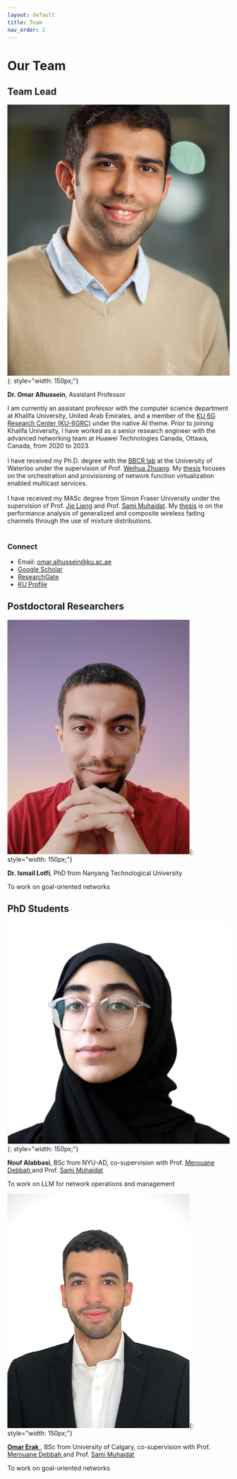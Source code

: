 ```yaml
---
layout: default
title: Team
nav_order: 2
---
```


# Our Team

## Team Lead


![Dr. Omar Alhussein](images/people/omar.png){: style="width: 150px;"}

**Dr. Omar Alhussein**, Assistant Professor

I am currently an assistant professor with the computer science department at Khalifa University, United Arab Emirates, and a member of the <a href="https://www.ku.ac.ae/6grc">KU 6G Research Center (KU-6GRC)</a> under the native AI theme. Prior to joining Khalifa University, I have worked as a senior research engineer with the advanced networking team at Huawei Technologies Canada, Ottawa, Canada, from 2020 to 2023.<br><br>
I have received my Ph.D. degree with the <a href="https://uwaterloo.ca/broadband-communications-research-lab/">BBCR lab</a> at the University of Waterloo under the supervision of Prof. <a href="https://bbcr.uwaterloo.ca/~wzhuang/">Weihua Zhuang</a>. My <a href="research_phd.html">thesis</a> focuses on the orchestration and provisioning of network function virtualization enabled multicast services.<br><br>
I have received my MASc degree from Simon Fraser University under the supervision of Prof. <a href="https://www.sfu.ca/~jiel/">Jie Liang</a> and Prof. <a href="https://sites.google.com/view/muhaidat/home?authuser=0">Sami Muhaidat</a>. My <a href="research_masc.html">thesis</a> is on the performance analysis of generalized and composite wireless fading channels through the use of mixture distributions.<br><br>

### Connect
- Email: [omar.alhussein@ku.ac.ae](mailto:omar.alhussein@ku.ac.ae)
- [Google Scholar](https://scholar.google.ca/citations?user=_4mKHpcAAAAJ&hl=en)
- [ResearchGate](https://www.researchgate.net/profile/Omar_Alhussein)
- [KU Profile](https://www.ku.ac.ae/college-people/omar-alhussein)


<!-- 
## Collaborators

![Prof. Merouane Debbah](images/john_smith.jpg){: style="width: 150px;"}
**Prof. Merouane Debbah**, Professor, Director of the <a href="https://www.ku.ac.ae/6grc">KU-6GRC</a>

![Prof. Sami Muhaidat](images/sami_m.jpg){: style="width: 150px;"}
**Prof. Sami Muhaidat**, Professor, Acting Associate Dean of Research, Deputy Director of the <a href="https://www.ku.ac.ae/6grc">KU-6GRC</a>
 -->

<!-- ## Collaborators

![merouane debbah](images/people/collaborators/merouane_debbah_profile.jpeg){: style="width: 30px;"} ![sami muhaidat](images/people/collaborators/sami_muhaidat_profile.jpeg){: style="width: 30px;"}

 -->
<!-- ## Collaborators

<p align="center">
  <a href="https://www.ku.ac.ae/college-people/merouane-debbah">
    <img alt="Light" src="images/people/collaborators/merouane_debbah_profile.jpeg" width="20%">
  </a>
&nbsp; &nbsp;
  <a href="https://www.ku.ac.ae/college-people/sami-muhaidat">
  <img alt="Light" src="images/people/collaborators/sami_muhaidat_profile.jpeg" width="20%">
  </a>
</p> -->



## Postdoctoral Researchers

![Dr. Ismail Lotfi](images/ismail_lotfi_profile.png){: style="width: 150px;"}

**Dr. Ismail Lotfi**, PhD from Nanyang Technological University

To work on goal-oriented networks


## PhD Students

![Nouf Alabbasi](images/Nouf_alabbasi_profile.png){: style="width: 150px;"} 

**Nouf Alabbasi**, BSc from NYU-AD, co-supervision with Prof. <a href="https://www.ku.ac.ae/college-people/merouane-debbah"> Merouane Debbah </a> and Prof. <a href="https://www.ku.ac.ae/college-people/sami-muhaidat"> Sami Muhaidat</a>

To work on LLM for network operations and management

![Omar Erak](images/omar_erak_profile.png){: style="width: 150px;"}

<a href="https://www.ku.ac.ae/college-people/omar-erak"> **Omar Erak** </a>, BSc from University of Calgary, co-supervision with Prof. <a href="https://www.ku.ac.ae/college-people/merouane-debbah"> Merouane Debbah </a> and Prof. <a href="https://www.ku.ac.ae/college-people/sami-muhaidat"> Sami Muhaidat</a>

To work on goal-oriented networks

<!-- ## Undergraduate Associates/Interns -->




